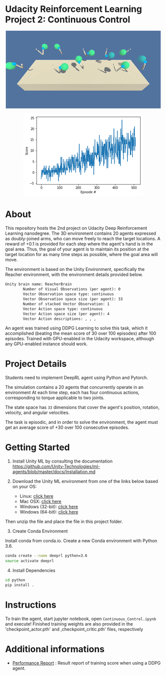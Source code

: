 # Udacity Reinforcement Learning Project 2: Continuous Control
[//]: # (Image References)
</p>

<p align="center">
  <img src= "https://github.com/EXJUSTICE/Udacity_AI/blob/master/Reinforcement_Learning/Continuous_Control/continuouscontrol.gif?raw=true">
</p>


</p>
<p align="center">
  <img src="https://raw.githubusercontent.com/EXJUSTICE/Udacity_AI/master/Reinforcement_Learning/Navigation/NAVIGATION_DQN_RESULTS.png">
</p>
     

# About

This repository hosts the 2nd project on Udacity Deep Reinforcement Learning nanodegree. The 3D environment contains 20 agents expressed as doubly-joined arms, who can move freely to reach the target locations. A reward of +0.1 is provided for each step where the agent's hand is in the goal area. Thus, the goal of your agent is to maintain its position at the target location for as many time steps as possible, where the goal area will move. 

The environment is based on the Unity Environment, specifically the Reacher environment, with the environment details provided below.

```
Unity brain name: ReacherBrain
        Number of Visual Observations (per agent): 0
        Vector Observation space type: continuous
        Vector Observation space size (per agent): 33
        Number of stacked Vector Observation: 1
        Vector Action space type: continuous
        Vector Action space size (per agent): 4
        Vector Action descriptions: , , ,  
```
An agent was trained using DDPG Learning to solve this task, which it accomplished (beating the mean score of 30 over 100 episodes) after 100 episodes. Trained with GPU-enabled in the Udacity workspace, although any GPU-enabled instance should work.

# Project Details
Students need to implement DeepRL agent using Python and Pytorch.

The simulation contains a 20 agents that concurrently operate in an environment
At each time step, each has four continuous actions, corresponding to torque applicable to two joints.

The state space has `33` dimensions that cover the agent's position, rotation, velocity, and angular velocities.

The task is episodic, and in order to solve the environment, the agent must
get an average score of +30 over 100 consecutive episodes.

# Getting Started
1. Install Unity ML by consulting the documentation
https://github.com/Unity-Technologies/ml-agents/blob/master/docs/Installation.md

2. Download the Unity ML environment from one of the links below based on your OS:
    - Linux: [click here](https://s3-us-west-1.amazonaws.com/udacity-drlnd/P2/Reacher/Reacher_Linux.zip)
    - Mac OSX: [click here](https://s3-us-west-1.amazonaws.com/udacity-drlnd/P2/Reacher/Reacher.app.zip)
    - Windows (32-bit): [click here](https://s3-us-west-1.amazonaws.com/udacity-drlnd/P2/Reacher/Reacher_Windows_x86.zip)
    - Windows (64-bit): [click here](https://s3-us-west-1.amazonaws.com/udacity-drlnd/P2/Reacher/Reacher_Windows_x86_64.zip)

Then unzip the file and place the file in this project folder.

3. Create Conda Environment   

Install conda from conda.io. Create a new Conda environment with Python 3.6.

```bash
conda create --name deeprl python=3.6
source activate deeprl
```

4. Install Dependencies
```bash
cd python
pip install .
```

# Instructions
To train the agent, start jupyter notebook, open `Continuous_Control.ipynb`
and execute! Finished training weights are also provided in the 'checkpoint_actor.pth' and ,checkpoint_critic.pth' files, respectively

# Additional informations
- [Performance Report](./Report.md) : Result report of training score
when using a DDPG agent.

